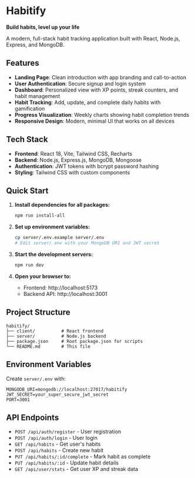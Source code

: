 # Habitify

**Build habits, level up your life**

A modern, full-stack habit tracking application built with React, Node.js, Express, and MongoDB.

## Features

- **Landing Page**: Clean introduction with app branding and call-to-action
- **User Authentication**: Secure signup and login system
- **Dashboard**: Personalized view with XP points, streak counters, and habit management
- **Habit Tracking**: Add, update, and complete daily habits with gamification
- **Progress Visualization**: Weekly charts showing habit completion trends
- **Responsive Design**: Modern, minimal UI that works on all devices

## Tech Stack

- **Frontend**: React 18, Vite, Tailwind CSS, Recharts
- **Backend**: Node.js, Express.js, MongoDB, Mongoose
- **Authentication**: JWT tokens with bcrypt password hashing
- **Styling**: Tailwind CSS with custom components

## Quick Start

1. **Install dependencies for all packages:**
   ```bash
   npm run install-all
   ```

2. **Set up environment variables:**
   ```bash
   cp server/.env.example server/.env
   # Edit server/.env with your MongoDB URI and JWT secret
   ```

3. **Start the development servers:**
   ```bash
   npm run dev
   ```

4. **Open your browser to:**
   - Frontend: http://localhost:5173
   - Backend API: http://localhost:3001

## Project Structure

```
habitify/
├── client/          # React frontend
├── server/          # Node.js backend
├── package.json     # Root package.json for scripts
└── README.md        # This file
```

## Environment Variables

Create `server/.env` with:
```
MONGODB_URI=mongodb://localhost:27017/habitify
JWT_SECRET=your_super_secure_jwt_secret
PORT=3001
```

## API Endpoints

- `POST /api/auth/register` - User registration
- `POST /api/auth/login` - User login
- `GET /api/habits` - Get user's habits
- `POST /api/habits` - Create new habit
- `PUT /api/habits/:id/complete` - Mark habit as complete
- `PUT /api/habits/:id` - Update habit details
- `GET /api/user/stats` - Get user XP and streak data
